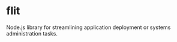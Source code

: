 flit
====

Node.js library for streamlining application deployment or systems administration tasks.
